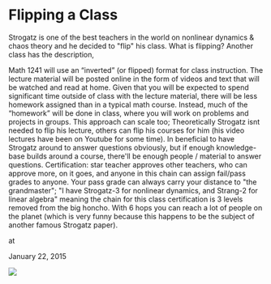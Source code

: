 # Flipping a Class










Strogatz is one of the best teachers in the world on nonlinear dynamics & chaos theory and he decided to "flip" his class. What is flipping? Another class has the description,

Math 1241 will use an “inverted” (or flipped) format for class instruction. The lecture material will be posted online in the form of videos and text that will be watched and read at home. Given that you will be expected to spend significant time outside of class with the lecture material, there will be less homework assigned than in a typical math course. Instead, much of the “homework” will be done in class, where you will work on problems and projects in groups.
This approach can scale too; Theoretically Strogatz isnt needed to flip his lecture, others can flip his courses for him (his video lectures have been on Youtube for some time). In beneficial to have Strogatz around to answer questions obviously, but if enough knowledge-base builds around a course, there'll be enough people / material to answer questions. Certification: star teacher approves other teachers, who can approve more, on it goes, and anyone in this chain can assign fail/pass grades to anyone. Your pass grade can always carry your distance to "the grandmaster"; "I have Strogatz-3 for nonlinear dynamics, and Strang-2 for linear algebra" meaning the chain for this class certification is 3 levels removed from the big honcho. With 6 hops you can reach a lot of people on the planet (which is very funny because this happens to be the subject of another famous Strogatz paper). 







at

January 22, 2015















![](Screenshot%2Bfrom%2B2015-01-22%2B09%3A33%3A50.png)
